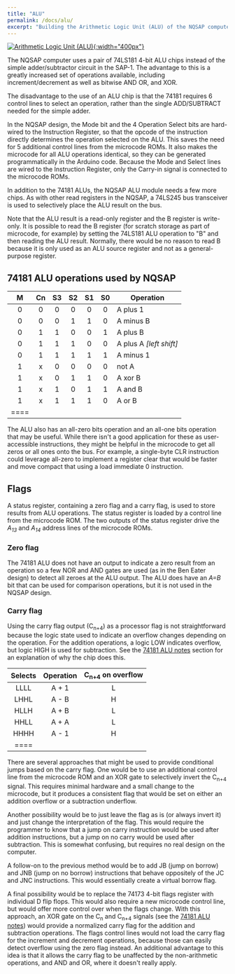 ```yaml
---
title: "ALU"
permalink: /docs/alu/
excerpt: "Building the Arithmetic Logic Unit (ALU) of the NQSAP computer"
---
```


[![Arithmetic Logic Unit (ALU)](../../assets/images/alu-1.jpg "ALU"){:width="400px"}](../../assets/images/alu-1.jpg)

The NQSAP computer uses a pair of 74LS181 4-bit ALU chips instead of the simple
adder/subtractor circuit in the SAP-1.  The advantage to this is a greatly increased set
of operations available, including increment/decrement as well as bitwise AND OR, and XOR.

The disadvantage to the use of an ALU chip is that the 74181 requires 6 control lines to
select an operation, rather than the single ADD/SUBTRACT needed for the simple adder.

In the NQSAP design, the Mode bit and the 4 Operation Select bits are hard-wired to the
Instruction Register, so that the opcode of the instruction directly determines the
operation selected on the ALU.  This saves the need for 5 additional control lines from
the microcode ROMs.  It also makes the microcode for all ALU operations identical, so they
can be generated programmatically in the Arduino code.  Because the Mode and Select lines
are wired to the Instruction Register, only the Carry-in signal is connected to the
microcode ROMs.

In addition to the 74181 ALUs, the NQSAP ALU module needs a few more chips.  As with other
read registers in the NQSAP, a 74LS245 bus transceiver is used to selectively place the
ALU result on the bus.  

Note that the ALU result is a read-only register and the B register is write-only.  It is
possible to read the B register (for scratch storage as part of microcode, for example)
by setting the 74LS181 ALU operation to "B" and then reading the ALU result.  Normally,
there would be no reason to read B because it is only used as an ALU source register and
not as a general-purpose register.

## 74181 ALU operations used by NQSAP

|M | Cn| S3| S2| S1| S0|Operation|
|:---:|:---:|:---:|:---:|:---:|:---:|---|
|0 | 0 | 0 | 0 | 0 | 0 | A plus 1
|0 | 0 | 0 | 1 | 1 | 0 | A minus B
|0 | 1 | 1 | 0 | 0 | 1 | A plus B
|0 | 1 | 1 | 1 | 0 | 0 | A plus A _[left shift]_
|0 | 1 | 1 | 1 | 1 | 1 | A minus 1
|1 | x | 0 | 0 | 0 | 0 | not A
|1 | x | 0 | 1 | 1 | 0 | A xor B
|1 | x | 1 | 0 | 1 | 1 | A and B
|1 | x | 1 | 1 | 1 | 0 | A or B
|====

The ALU also has an all-zero bits operation and an all-one bits operation that may be
useful.  While there isn't a good application for these as user-accessible instructions,
they might be helpful in the microcode to get all zeros or all ones onto the bus.  For
example, a single-byte CLR instruction could leverage all-zero to implement a register
clear that would be faster and move compact that using a load immediate 0 instruction.

## Flags

A status register, containing a zero flag and a carry flag, is used to store results from
ALU operations.  The status register is loaded by a control line from the microcode ROM.
The two outputs of the status register drive the _A<sub>13</sub>_ and _A<sub>14</sub>_
address lines of the microcode ROMs.

### Zero flag

The 74181 ALU does not have an output to indicate a zero result from an operation so a
few NOR and AND gates are used (as in the Ben Eater design) to detect all zeroes at the
ALU output.  The ALU does have an _A=B_ bit that can be used for comparison operations,
but it is not used in the NQSAP design.

### Carry flag

Using the carry flag output (C<sub>n+4</sub>) as a processor flag is not straightforward because the
logic state used to indicate an overflow changes depending on the operation.  For the
addition operations, a logic LOW indicates overflow, but logic HIGH is used for
subtraction.  See the [74181 ALU notes](../74181-alu-notes/) section for an explanation of
why the chip does this.

|Selects|Operation|C<sub>n+4</sub> on overflow|
|:---:  |:---:    |:---:|
| LLLL  | A + 1   |  L  |
| LHHL  | A - B   |  H  |
| HLLH  | A + B   |  L  |
| HHLL  | A + A   |  L  |
| HHHH  | A - 1   |  H  |
|====

There are several approaches that might be used to provide conditional jumps based on the
carry flag.  One would be to use an additional control line from the microcode ROM and an
XOR gate to selectively invert the C<sub>n+4</sub> signal.  This requires minimal hardware
and a small change to the microcode, but it produces a consistent flag that would be set
on either an addition overflow or a subtraction underflow.

Another possibility would be to just leave the flag as is (or always invert it) and just
change the interpretation of the flag.  This would require the programmer to know that
a jump on carry instruction would be used after addition instructions, but a jump on no
carry would be used after subtraction.  This is somewhat confusing, but requires no real
design on the computer.

A follow-on to the previous method would be to add JB (jump on borrow) and JNB (jump on no
borrow) instructions that behave oppositely of the JC and JNC instructions.  This would
essentially create a virtual borrow flag.

A final possibility would be to replace the 74173 4-bit flags register with individual D
flip flops.  This would also require a new microcode control line, but would offer more
control over when the flags change.  With this approach, an XOR gate on the C<sub>n</sub>
and C<sub>n+4</sub> signals (see the [74181 ALU notes](../74181-alu-notes/)) would provide a
normalized carry flag for the addition and subtraction operations.  The flags control
lines would not load the carry flag for the increment and decrement operations, because
those can easily detect overflow using the zero flag instead.  An additional advantage to
this idea is that it allows the carry flag to be unaffected by the non-arithmetic operations, and AND and OR, where it doesn't really apply.
